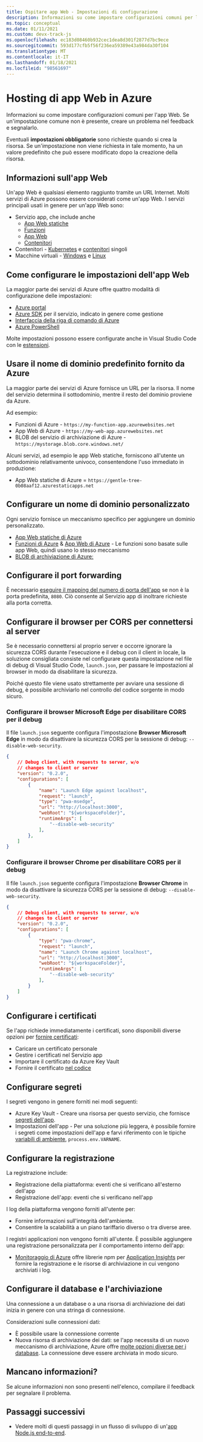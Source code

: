 ```yaml
---
title: Ospitare app Web - Impostazioni di configurazione
description: Informazioni su come impostare configurazioni comuni per l'app Web.
ms.topic: conceptual
ms.date: 01/11/2021
ms.custom: devx-track-js
ms.openlocfilehash: ec183d08460b932cec1dea8d301f2877d7bc9ece
ms.sourcegitcommit: 593d177cfb5f56f236ea59389e43a984da30f104
ms.translationtype: MT
ms.contentlocale: it-IT
ms.lasthandoff: 01/18/2021
ms.locfileid: "98561697"
---
```

# <a name="hosting-web-apps-on-azure"></a>Hosting di app Web in Azure

Informazioni su come impostare configurazioni comuni per l'app Web. Se un'impostazione comune non è presente, creare un problema nel feedback e segnalarlo. 

Eventuali **impostazioni obbligatorie** sono richieste quando si crea la risorsa. Se un'impostazione non viene richiesta in tale momento, ha un valore predefinito che può essere modificato dopo la creazione della risorsa. 

## <a name="what-is-a-web-app"></a>Informazioni sull'app Web

Un'app Web è qualsiasi elemento raggiunto tramite un URL Internet. Molti servizi di Azure possono essere considerati come un'app Web. I servizi principali usati in genere per un'app Web sono:

* Servizio app, che include anche
    * [App Web statiche](/azure/static-web-apps/)
    * [Funzioni](/azure/azure-functions/)
    * [App Web](/azure/app-service/)
    * [Contenitori](/azure/app-service/configure-custom-container?pivots=container-linux)
* Contenitori - [Kubernetes](/azure/aks/) e [contenitori](/azure/container-instances/) singoli
* Macchine virtuali - [Windows](/azure/virtual-machines/windows) e [Linux](/azure/virtual-machines/linux)

## <a name="how-to-configure-web-app-settings"></a>Come configurare le impostazioni dell'app Web

La maggior parte dei servizi di Azure offre quattro modalità di configurazione delle impostazioni:

* [Azure portal](https://portal.azure.com)
* [Azure SDK](https://github.com/Azure/azure-sdk) per il servizio, indicato in genere come gestione
* [Interfaccia della riga di comando di Azure](/cli/azure/)
* [Azure PowerShell](/powershell/azure/)

Molte impostazioni possono essere configurate anche in Visual Studio Code con le [estensioni](https://marketplace.visualstudio.com/items?itemName=ms-azuretools.vscode-azureappservice). 

## <a name="use-default-domain-name-provided-by-azure"></a>Usare il nome di dominio predefinito fornito da Azure

La maggior parte dei servizi di Azure fornisce un URL per la risorsa. Il nome del servizio determina il sottodominio, mentre il resto del dominio proviene da Azure. 

Ad esempio:

* Funzioni di Azure - `https://my-function-app.azurewebsites.net`
* App Web di Azure - `https://my-web-app.azurewebsites.net`
* BLOB del servizio di archiviazione di Azure - `https://mystorage.blob.core.windows.net/`

Alcuni servizi, ad esempio le app Web statiche, forniscono all'utente un sottodominio relativamente univoco, consentendone l'uso immediato in produzione:

* App Web statiche di Azure = `https://gentle-tree-0b08aaf12.azurestaticapps.net`

## <a name="configure-custom-domain-name"></a>Configurare un nome di dominio personalizzato 

Ogni servizio fornisce un meccanismo specifico per aggiungere un dominio personalizzato. 

* [App Web statiche di Azure](/azure/static-web-apps/custom-domain)
* [Funzioni di Azure](/azure/app-service/app-service-web-tutorial-custom-domain) & [App Web di Azure](/azure/app-service/app-service-web-tutorial-custom-domain) - Le funzioni sono basate sulle app Web, quindi usano lo stesso meccanismo
* [BLOB di archiviazione di Azure:](/azure/storage/blobs/storage-custom-domain-name?tabs=azure-portal)

## <a name="configure-port-forwarding"></a>Configurare il port forwarding

È necessario [eseguire il mapping del numero di porta dell'app](/azure/app-service/configure-language-nodejs?pivots=platform-windows#get-port-number) se non è la porta predefinita, `8080`. Ciò consente al Servizio app di inoltrare richieste alla porta corretta. 

## <a name="configure-browser-for-cors-to-connect-with-server"></a>Configurare il browser per CORS per connettersi al server

Se è necessario connettersi al proprio server e occorre ignorare la sicurezza CORS durante l'esecuzione e il debug con il client in locale, la soluzione consigliata consiste nel configurare questa impostazione nel file di debug di Visual Studio Code, `launch.json`, per passare le impostazioni al browser in modo da disabilitare la sicurezza. 

Poiché questo file viene usato strettamente per avviare una sessione di debug, è possibile archiviarlo nel controllo del codice sorgente in modo sicuro. 

### <a name="configure-edge-browser-to-disable-cors-for-debugging"></a>Configurare il browser Microsoft Edge per disabilitare CORS per il debug

Il file `launch.json` seguente configura l'impostazione **Browser Microsoft Edge** in modo da disattivare la sicurezza CORS per la sessione di debug: `--disable-web-security`. 

```json
{
    // Debug client, with requests to server, w/o 
    // changes to client or server
    "version": "0.2.0",
    "configurations": [
        {
            "name": "Launch Edge against localhost",
            "request": "launch",
            "type": "pwa-msedge",
            "url": "http://localhost:3000",
            "webRoot": "${workspaceFolder}",
            "runtimeArgs": [
                "--disable-web-security"
            ],
        },
    ]
}
```

### <a name="configure-chrome-browser-to-disable-cors-for-debugging"></a>Configurare il browser Chrome per disabilitare CORS per il debug

Il file `launch.json` seguente configura l'impostazione **Browser Chrome** in modo da disattivare la sicurezza CORS per la sessione di debug: `--disable-web-security`. 

```json
{
    // Debug client, with requests to server, w/o 
    // changes to client or server
    "version": "0.2.0",
    "configurations": [
        {
            "type": "pwa-chrome",
            "request": "launch",
            "name": "Launch Chrome against localhost",
            "url": "http://localhost:3000",
            "webRoot": "${workspaceFolder}",
            "runtimeArgs": [
                "--disable-web-security"
            ],
        }
    ]
}
```


## <a name="configure-certificates"></a>Configurare i certificati

Se l'app richiede immediatamente i certificati, sono disponibili diverse opzioni per [fornire certificati](/azure/app-service/configure-ssl-certificate#import-an-app-service-certificate):

* Caricare un certificato personale
* Gestire i certificati nel Servizio app
* Importare il certificato da Azure Key Vault
* Fornire il certificato [nel codice](/azure/app-service/configure-ssl-certificate-in-code)

## <a name="configure-secrets"></a>Configurare segreti

I segreti vengono in genere forniti nei modi seguenti:

* Azure Key Vault - Creare una risorsa per questo servizio, che fornisce [segreti dell'app](/azure/app-service/app-service-key-vault-references). 
* Impostazioni dell'app - Per una soluzione più leggera, è possibile fornire i segreti come impostazioni dell'app e farvi riferimento con le tipiche [variabili di ambiente](/azure/app-service/configure-language-nodejs?pivots=platform-windows), `process.env.VARNAME`. 

## <a name="configure-logging"></a>Configurare la registrazione

La registrazione include:

* Registrazione della piattaforma: eventi che si verificano all'esterno dell'app
* Registrazione dell'app: eventi che si verificano nell'app

I log della piattaforma vengono forniti all'utente per:
* Fornire informazioni sull'integrità dell'ambiente.
* Consentire la scalabilità a un piano tariffario diverso o tra diverse aree. 

I registri applicazioni non vengono forniti all'utente. È possibile aggiungere una registrazione personalizzata per il comportamento interno dell'app:
* [Monitoraggio di Azure](/azure/azure-monitor/overview) offre librerie npm per [Application Insights](/azure/azure-monitor/app/app-insights-overview) per fornire la registrazione e le risorse di archiviazione in cui vengono archiviati i log. 

## <a name="configure-database-and-storage"></a>Configurare il database e l'archiviazione

Una connessione a un database o a una risorsa di archiviazione dei dati inizia in genere con una stringa di connessione. 

Considerazioni sulle connessioni dati:
* È possibile usare la connessione corrente
* Nuova risorsa di archiviazione dei dati: se l'app necessita di un nuovo meccanismo di archiviazione, Azure offre [molte opzioni diverse per i database](integrate-database.md). La connessione deve essere archiviata in modo sicuro. 

## <a name="missing-something"></a>Mancano informazioni? 

Se alcune informazioni non sono presenti nell'elenco, compilare il feedback per segnalare il problema. 

## <a name="next-steps"></a>Passaggi successivi

* Vedere molti di questi passaggi in un flusso di sviluppo di un'[app Node.js end-to-end](./develop-nodejs-on-azure.md).